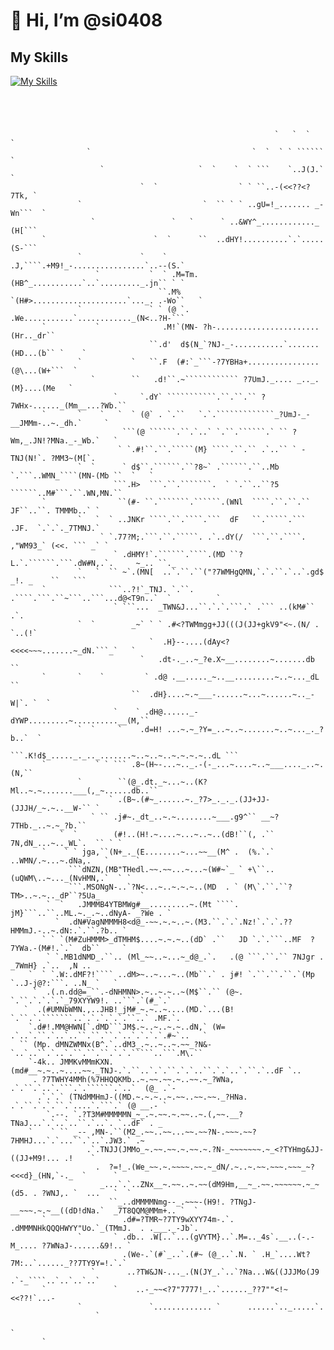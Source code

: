 # 👋 Hi, I’m @si0408

## My Skills

[![My Skills](https://skillicons.dev/icons?i=js,ts,react,nextjs,nodejs,html,css,sass,java,spring,vscode,unreal,idea&perline=5)](https://skillicons.dev)

```




                                                           `   `  `   `
                 `                                    `  `  ` ` ``````   `
                    `                     `  `    `  ` ```    `..J(J.`      `
                             `  `                  ` ` ``..-(<<??<?7Tk, `
               `                           `  `` ` ` ..gU=!_....... _-Wn```  `
                  `                 `   `      ` ..&WY^_............_ (H[```
       `                        `  `      ``  ..dHY!..........`.`..... (S-```
               `             `    `  .J,````.+M9!_-................`..--(S.`
                   `           `  ` .M=Tm.(HB^_...........`..`........._.jn`` ` `
                                 ``.M% `(H#>.....................`..._. .-Wo``   `
               `               ` ` (@ `. .We...........`............_(N<..?H-```
       `           `              .M!`(MN- ?h-.......................(Hr.._dr``
                               ``.d'  d$(N_`?NJ-_-...........`.......(HD...(b`` `    `
               `           `   ``.F  (#:`_```-?7YBHa+................(@\...(W+```  `
                  `        ``   .d!``.~```````````` ?7UmJ._.... _.._.(M}....(Me   `
                       `     `.dY` ```````````.``.``.`` ?7WHx-......_(Mm__...?Wb.``
       `       `    `   `  ` (@` . `.``   `.`.`````````````_?UmJ-_-__JMMm-..~._dh.`     `
                         ```(@ ``````.``.`..` `.``.``````.` `` ?Wm,_.JN!?MNa._-_Wb.`   `
                        ` `.#!``.``.`````(M} ````.``.`` .`..`` ` -TNJ(N!`. ?MM3~(M[`.
               `  `      ` d$``.``````.``?8~` .``````.``..Mb `.```..WMN_````(MN-(Mb ``  `   `
                       ```.H>  ```.``.```````.  ` `.``..``?5 ``````..M#```.``.WN,MN.``
       `                ``(#- ``.```````.``````.(WNl  ````.``.``.``  JF``..``. TMMMb..` `
               `   `  ` ..JNKr ````.``.````.```  dF   ``.`````.```  .JF.  `.`.`._7TMNJ.`
                    ` `.77?M;.```.``.`````. .`..dY(/  ```.``.````. ,"WM93_` (<<. ``` _` `
                       ` .dHMY!`.``````.````.(MD ``?L.`.``````.```.dW#N,.`.     ~_.. ``._
               `   `  `` ~`.(MN[  ..`.``.``("?7WMHgQMN,`.`.``.`..`.gd$ _!. _    ``   ```
       `              ```..?!`_TNJ. `.``. .````.```.``~```..```...d@<T9n..`  `          `
                       ` ```...  _TWN&J...``.`.`.```.` .``` ..(kM#``    .`.
               `  `        _~` ` ` .#<?TWMmgg+JJ(((J(JJ+gkV9"<~.(N/ . `..(!`
                               `  .H}--....(dAy<?<<<<~~~.......~_dN.```_`   `
                             `   .dt-._..~_?e.X~__........~.......db  ``
       `       `    `         ` .d@ .__....._~..__.........~..~..._dL ``
                           ``  .dH}....~.~___-......~...~......~.._-W|`. `  `
                       `    ` .dH@......_-dYWP.........~..........__(M,``
               `  `     `    .d=H! ...~.~_?Y=_..~..~.......~..~..._._?b..`  `
                         ```.K!d$_....._._.._.......~..~..~..~.~.~.~..dL ```
       `           ` ` ``` .8~(H~-...~.._.-(-_...~....~..~___...._..~.(N,``
               `        ``(@_.dt._~...~..(K?Ml..~.~.......___(,_~......db..``
                      ` .(B~.(#~_......~._?7>_._._.(JJ+JJ-(JJJH/_~.~..__W-`` `
                  ` `` .j#~._dt_..~.~........~___.g9^`` __~?7THb._..~.~_?b.``
           `  `        (#!..(H!.~....~...~..~..(dB!``(, .`` 7N,dN_...~.._WL`.  `` ` `
       `    ` ` jga,``(N+_._(E........~...~~__(M^ .  (%.`.` ..WMN/.~...~.dNa,.   `      `
             ```dNZN,(MB"THedl.~~.~~...~...~(W#~`_ ` +\``.. (uQWM\..~..._(NvHMN,.`  ` `
             ```.MSONgN-..`?N<...~..~.~.~..(MD  . ` (M\`.``.``?TM>..~.~.._dP``?5Ua_         `
        `  `   .JMMMB4YTBMWg#__.........~.(Mt ````. jM}```..``..ML.~._.~..dNyA- _?We . `
          `  .dN#VagNMMMH8<d@_-~~.~.~..~.(M3.``.`.`.Nz!`.`.`.??HMMmJ.-..~.dN:.`.``.?b.. `
       ` ` `(M#ZuHMMM>_dTMHM$....~.~.~..(dD` .``   JD `.`.```..MF  ?7YWa.-(M#!.`.`  db``     `
        ` `.MB1dNMD_.``.. (Ml_~~..~...~_d@_.`.   .(@ ```.``.`` 7NJgr . _7WmH} .`..  ,N ..
    `  ` `.W:.dMF?!```` ..dM>~..~...~..(Mb``.` . j#! `.``.``.``.`(Mp `..J-j@?:```. ..N_ `   `
     `  .(.n.dd@=_``.-dNHMNN>.~..~.~..~(M$``.`` (@~.  `.``.`.`.`.`_79XYYW9!. ..```.`(#_`.`
   `  .(#UMNbWMN.,..JHB!_jM#_~.~..~....(MD.`...(B! `.``.`.```````..`.`.`.`.`.``..` .MF.`.
    `.d#!.MM@HWN[`.dMD```JM$.~..~..~.~..dN,` (W= .`..`.``.`..`..``.``.``.`..`.`.`.`.#~`..   `
  `` (Mp. dMNZWMNx(B^.`..dM3_.~..~..~.~~_?N&-`..`..``.`..`.``.``.``.`.`.`````..```.M\.``
    `-4k.. JMMKvMMmKXN.(md#__~.~..~....~~._TNJ-.`.``..`.`.``.`.`..``.`.`..`.``.`..dF `..
     . ?7TWHY4MMh(%7HHQQKMb..~.~~.~~.~..~~.~_?WNa, .`.``.`..`.```.`.``````.`..`  (@_ .`-
      .`.`.` (TNdMMHmJ-((MD.~.~.~..~.~~..~~.~~._?HNa. .`.``.`.`.``.`....`.```.` (@ __.- `
        `.--. `.?T3M#MMMMMN_~_.~.~~.~.~~..~.(,~~.__?TNaJ...`.`..`..``.`..`. `..dF` . _
    `    ` `` _-- ,MN-.``(M2_.~~..~~...~~.~~?N-.~~~.~~?7HMHJ...`.`...``.`..`.JW3.` .~
                 .`.TNJJ(JMMo_~.~~.~~.~.~~.~.?N-_~~~~~~~.~_<?TYHmg&JJ-((JJ+M9!... .!    `
                   .  ?=!_.(We_~~.~.~~~~.~~.~_dN/.~..~.~~.~~~.~~~_~?<<<d}_(HN,`-._  `      `
                    _...`.`..ZNx__~.~~..~.~~(dM9Hm,__~_.~~.~~~~~~.~_~(d5. . ?WNJ,. `  ...   `  `
                      ``_..dMMMMNmg--_.~~~-(H9!. ?TNgJ-__~~~.~.~__((dD!dNa.`  _7T8QQM@MMm+.. `  `
       `                 .d#=?TMR~?7TY9wXYY74m-.`. .dMMMNHkQQQHWYY"Uo.`_(TMmJ.  . .___._-Jb`.
               `       ` .db.. .W[..`...(gVYTM}..`.M=.._4s`.__..(-.-M_.... ?7WNaJ-......&9!.. `
                         .(We-.`(#`_..`.(#~ (@_..`.N. ` .H_`....Wt?7M:..`......_??7TY9Y=!.`.`
                  `       ..?TW&JN-..._.(N(JY_.`..`?Na...W&((JJJMo(J9 .`-_````..`..`..`..`
       `               `    ..-_~~<?7"7777!_..`......_??7""<!~<<??!`...-
               `               `............. `      ......`.._.....`.
                   `
                                                                                      `
       `
```

